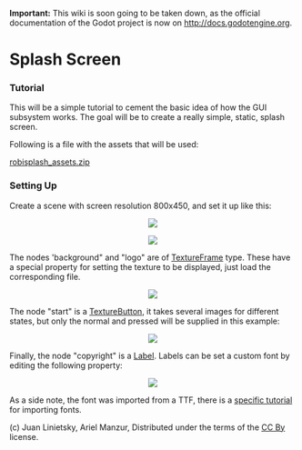 **Important:** This wiki is soon going to be taken down, as the official documentation of the Godot project is now on http://docs.godotengine.org.

# Splash Screen

### Tutorial

This will be a simple tutorial to cement the basic idea of how the GUI subsystem works. The goal will be to create a really simple, static, splash screen. 

Following is a file with the assets that will be used:

[robisplash_assets.zip](media/robisplash_assets.zip)


### Setting Up

Create a scene with screen resolution 800x450, and set it up like this:

<p align="center"><img src="images/robisplashscene.png"></p>
<p align="center"><img src="images/robisplashpreview.png"></p>

The nodes 'background" and "logo" are of [TextureFrame](class_textureframe) type. These have a special property for setting the texture to be displayed, just load the corresponding file.

<p align="center"><img src="images/texframe.png"></p>

The node "start" is a [TextureButton](class_texturebutton), it takes several images for different states, but only the normal and pressed will be supplied in this example:

<p align="center"><img src="images/texbutton.png"></p>

Finally, the node "copyright" is a [Label](class_label). Labels can be set a custom font by editing the following property:

<p align="center"><img src="images/label.png"></p>

As a side note, the font was imported from a TTF, there is a [specific tutorial](import_fonts) for importing fonts.




(c) Juan Linietsky, Ariel Manzur, Distributed under the terms of the [CC By](https://creativecommons.org/licenses/by/3.0/legalcode) license.
